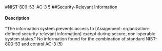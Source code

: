 #NIST-800-53-AC-3 5
##Security-Relevant Information
#### Description
"The information system prevents access to [Assignment: organization-defined security-relevant information] except during secure, non-operable system states."
No information found for the combination of standard NIST-800-53 and control AC-3 (5)
